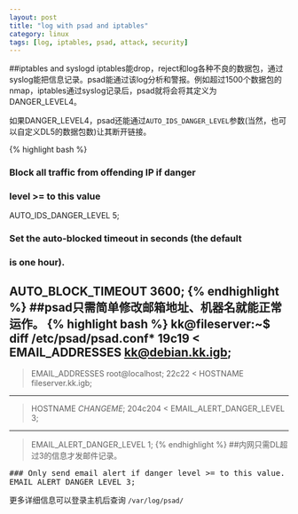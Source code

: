 ```yaml
---
layout: post
title: "log with psad and iptables"
category: linux
tags: [log, iptables, psad, attack, security]
---
```


##iptables and syslogd
iptables能drop，reject和log各种不良的数据包，通过syslog能把信息记录。psad能通过该log分析和警报。例如超过1500个数据包的nmap，iptables通过syslog记录后，psad就将会将其定义为DANGER_LEVEL4。

如果DANGER_LEVEL4，psad还能通过`AUTO_IDS_DANGER_LEVEL`参数(当然，也可以自定义DL5的数据包数)让其断开链接。

{% highlight bash %}
### Block all traffic from offending IP if danger
### level &gt;= to this value
AUTO_IDS_DANGER_LEVEL 5;

### Set the auto-blocked timeout in seconds (the default
### is one hour).
AUTO_BLOCK_TIMEOUT 3600;
{% endhighlight %}
##psad只需简单修改邮箱地址、机器名就能正常运作。
{% highlight bash %}
kk@fileserver:~$ diff /etc/psad/psad.conf*
19c19
< EMAIL_ADDRESSES kk@debian.kk.igb;
---
> EMAIL_ADDRESSES root@localhost;
22c22
< HOSTNAME fileserver.kk.igb;
---
> HOSTNAME _CHANGEME_;
204c204
< EMAIL_ALERT_DANGER_LEVEL 3;
---
> EMAIL_ALERT_DANGER_LEVEL 1;
{% endhighlight %}
##内网只需DL超过3的信息才发邮件记录。
<pre lang="bash" line="1">
### Only send email alert if danger level &gt;= to this value.
EMAIL_ALERT_DANGER_LEVEL 3;
</pre>
更多详细信息可以登录主机后查询 `/var/log/psad/`
